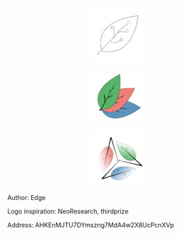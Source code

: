 
<p align="center">
    <img
      src="/assets/images/logo/edge-logo/edge_leaf.png"
      width="125px;">
</p>

<p align="center">
    <img
      src="/assets/images/logo/edge-logo/edge_trileaf.png"
      width="125px;">
</p>

<p align="center">
    <img
      src="/assets/images/logo/edge-logo/edge_trileaf2.png"
      width="125px;">
</p>

Author: Edge

Logo inspiration: NeoResearch, thirdprize

Address: AHKEnMJTU7DYmszng7MdA4w2X8UcPcnXVp

